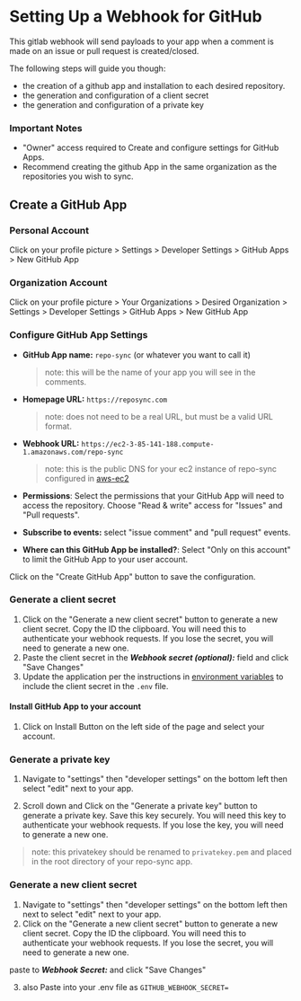 # Setting Up a Webhook for GitHub
This gitlab webhook will send payloads to your app when a comment is made on an issue or pull request is created/closed.

The following steps will guide you though:
  * the creation of a github app and installation to each desired repository. 
  * the generation and configuration of a client secret
  * the generation and configuration of a private key

### Important Notes
  * "Owner" access required to Create and configure settings for GitHub Apps.
  * Recommend creating the github App in the same organization as the repositories you wish to sync.

## Create a GitHub App
### Personal Account
Click on your profile picture > Settings > Developer Settings > GitHub Apps > New GitHub App
### Organization Account
Click on your profile picture > Your Organizations > Desired Organization > Settings > Developer Settings > GitHub Apps > New GitHub App

### Configure GitHub App Settings
   * **GitHub App name:** `repo-sync` (or whatever you want to call it)
     > note: this will be the name of your app you will see in the comments.

   * **Homepage URL:** `https://reposync.com`
     > note: does not need to be a real URL, but must be a valid URL format.

   * **Webhook URL:** `https://ec2-3-85-141-188.compute-1.amazonaws.com/repo-sync` 
     > note: this is the public DNS for your ec2 instance of repo-sync configured in [aws-ec2](./aws-ec2.md)
   
   * **Permissions**: Select the permissions that your GitHub App will need to access the repository. Choose "Read & write" access for "Issues" and "Pull requests".

   * **Subscribe to events:** select "issue comment" and "pull request" events.
   
   * **Where can this GitHub App be installed?**: Select "Only on this account" to limit the GitHub App to your user account.

   Click on the "Create GitHub App" button to save the configuration.

### Generate a client secret
   1. Click on the "Generate a new client secret" button to generate a new client secret. Copy the ID the clipboard. You will need this to authenticate your webhook requests. If you lose the secret, you will need to generate a new one.
   2. Paste the client secret in the ***Webhook secret (optional):*** field and click "Save Changes"
   3. Update the application per the instructions in [environment variables](./environment-variables.md) to include the client secret in the `.env` file.

#### Install GitHub App to your account
1. Click on Install Button on the left side of the page and select your account.

### Generate a private key
1. Navigate to "settings" then "developer settings" on the bottom left then select "edit" next to your app.

2. Scroll down and Click on the "Generate a private key" button to generate a private key. Save this key securely. You will need this key to authenticate your webhook requests. If you lose the key, you will need to generate a new one. 

> note: this privatekey should be renamed to `privatekey.pem` and placed in the root directory of your repo-sync app.

### Generate a new client secret
1. Navigate to "settings" then "developer settings" on the bottom left then next to select "edit" next to your app.
2. Click on the "Generate a new client secret" button to generate a new client secret. Copy the ID the clipboard. You will need this to authenticate your webhook requests. If you lose the secret, you will need to generate a new one.

paste to ***Webhook Secret:*** and click "Save Changes"

3. also Paste into your .env file as `GITHUB_WEBHOOK_SECRET=` 
